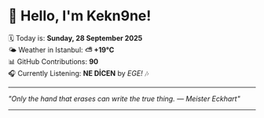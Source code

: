 # 👋 Hello, I'm Kekn9ne!

🗓️ Today is: **Sunday, 28 September 2025**  
🌤️ Weather in Istanbul: **⛅️  +19°C**  
📊 GitHub Contributions: **90**  
🎧 Currently Listening: **NE DİCEN** by *EGE!* 🎶

---

_"Only the hand that erases can write the true thing. — *Meister Eckhart*"_

---
